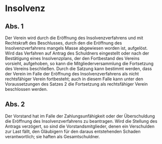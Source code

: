 # Insolvenz



## Abs. 1

 Der Verein wird durch die Eröffnung des Insolvenzverfahrens und mit Rechtskraft des Beschlusses, durch den die Eröffnung des Insolvenzverfahrens mangels Masse abgewiesen worden ist, aufgelöst. Wird das Verfahren auf Antrag des Schuldners eingestellt oder nach der Bestätigung eines Insolvenzplans, der den Fortbestand des Vereins vorsieht, aufgehoben, so kann die Mitgliederversammlung die Fortsetzung des Vereins beschließen. Durch die Satzung kann bestimmt werden, dass der Verein im Falle der Eröffnung des Insolvenzverfahrens als nicht rechtsfähiger Verein fortbesteht; auch in diesem Falle kann unter den Voraussetzungen des Satzes 2 die Fortsetzung als rechtsfähiger Verein beschlossen werden.

## Abs. 2

 Der Vorstand hat im Falle der Zahlungsunfähigkeit oder der Überschuldung die Eröffnung des Insolvenzverfahrens zu beantragen. Wird die Stellung des Antrags verzögert, so sind die Vorstandsmitglieder, denen ein Verschulden zur Last fällt, den Gläubigern für den daraus entstehenden Schaden verantwortlich; sie haften als Gesamtschuldner. 


